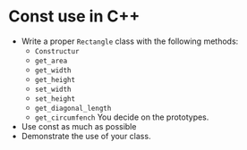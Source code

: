 # Const use in C++

* Write a proper `Rectangle` class with the following methods:
    * `Constructur`
    * `get_area`
    * `get_width`
    * `get_height`
    * `set_width`
    * `set_height`
    * `get_diagonal_length`
    * `get_circumfench`
    You decide on the prototypes.
* Use const as much as possible
* Demonstrate the use of your class.
